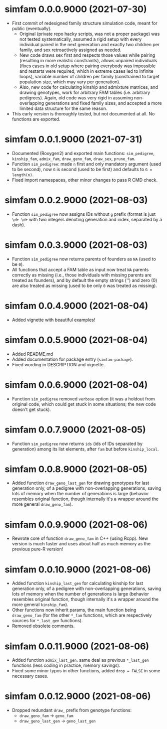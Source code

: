 # simfam 0.0.0.9000 (2021-07-30)

- First commit of redesigned family structure simulation code, meant for public (eventually).
  - Original (private repo hacky scripts, was not a proper package) was not tested systematically, assumed a rigid setup with every individual paired in the next generation and exactly two children per family, and sex retroactively assigned as needed.
  - New code draws sex first and respects those values while pairing (resulting in more realistic constraints), allows unpaired individuals (fixes cases in old setup where pairing everybody was impossible and restarts were required, which in extreme cases led to infinite loops), variable number of children per family (constrained to target population size, which may vary per generation).
  - Also, new code for calculating kinship and admixture matrices, and drawing genotypes, work for arbitrary FAM tables (i.e. arbitrary pedigrees).  Again, old code was very rigid in assuming non-overlapping generations and fixed family sizes, and accepted a more limited data structure for the same reason.
- This early version is thoroughly tested, but not documented at all.  No functions are exported.

# simfam 0.0.1.9000 (2021-07-31)

- Documented (Roxygen2) and exported main functions: `sim_pedigree`, `kinship_fam`, `admix_fam`, `draw_geno_fam`, `draw_sex`, `prune_fam`.
- Function `sim_pedigree`: made `n` first and only mandatory argument (used to be second), now `G` is second (used to be first) and defaults to `G = length(n)`.
- Fixed import namespaces, other minor changes to pass R CMD check.

# simfam 0.0.2.9000 (2021-08-03)

- Function `sim_pedigree` now assigns IDs without `g` prefix (format is just `\d+-\d+` with two integers denoting generation and index, separated by a dash).

# simfam 0.0.3.9000 (2021-08-03)

- Function `sim_pedigree` now returns parents of founders as `NA` (used to be `0`).
- All functions that accept a FAM table as input now treat `NA` parents correctly as missing (i.e., those individuals with missing parents are treated as founders), and by default the empty strings ('') and zero (0) are also treated as missing (used to be only `0` was treated as missing).

# simfam 0.0.4.9000 (2021-08-04)

- Added vignette with beautiful examples!

# simfam 0.0.5.9000 (2021-08-04)

- Added README.md
- Added documentation for package entry (`simfam-package`).
- Fixed wording in DESCRIPTION and vignette.

# simfam 0.0.6.9000 (2021-08-04)

- Function `sim_pedigree` removed `verbose` option (it was a holdout from original code, which could get stuck in some situations; the new code doesn't get stuck).

# simfam 0.0.7.9000 (2021-08-05)

- Function `sim_pedigree` now returns `ids` (ids of IDs separated by generation) among its list elements, after `fam` but before `kinship_local`.

# simfam 0.0.8.9000 (2021-08-05)

- Added function `draw_geno_last_gen` for drawing genotypes for last generation only, of a pedigree with non-overlapping generations, saving lots of memory when the number of generations is large (behavior resembles original function, though internally it's a wrapper around the more general `draw_geno_fam`).

# simfam 0.0.9.9000 (2021-08-06)

- Rewrote core of function `draw_geno_fam` in C++ (using Rcpp).
  New version is much faster and uses about half as much memory as the previous pure-R version!

# simfam 0.0.10.9000 (2021-08-06)

- Added function `kinship_last_gen` for calculating kinship for last generation only, of a pedigree with non-overlapping generations, saving lots of memory when the number of generations is large (behavior resembles original function, though internally it's a wrapper around the more general `kinship_fam`).
- Other functions now inherit params, the main function being `draw_geno_fam` (for the other `*_fam` functions, which are respectively sources for `*_last_gen` functions).
- Removed obsolete comments.

# simfam 0.0.11.9000 (2021-08-06)

- Added function `admix_last_gen`. same deal as previous `*_last_gen` functions (less coding in practice, memory savings).
- Fixed some minor typos in other functions, added `drop = FALSE` in some necessary cases.

# simfam 0.0.12.9000 (2021-08-06)

- Dropped redundant `draw_` prefix from genotype functions:
  - `draw_geno_fam` -> `geno_fam`
  - `draw_geno_last_gen` -> `geno_last_gen`
